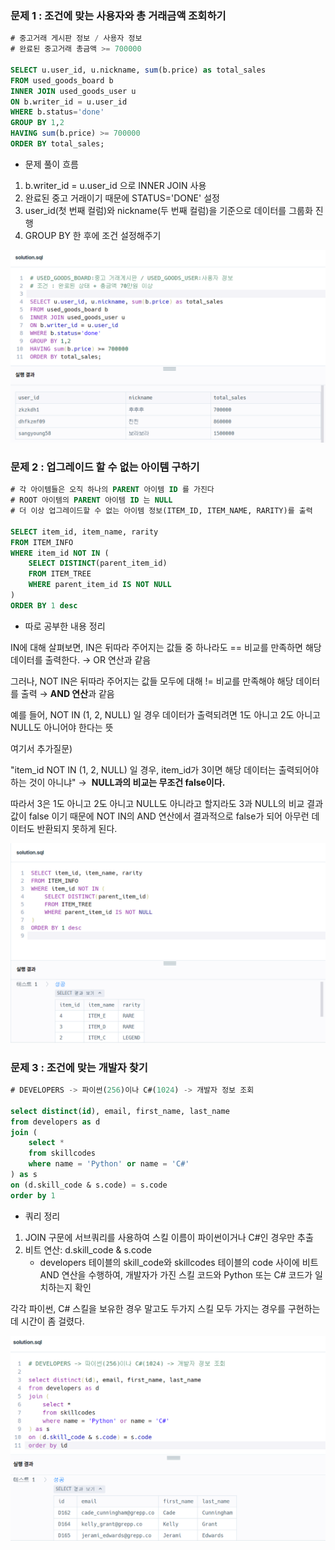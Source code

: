 ### 문제 1 : 조건에 맞는 사용자와 총 거래금액 조회하기

```sql
# 중고거래 게시판 정보 / 사용자 정보
# 완료된 중고거래 총금액 >= 700000

SELECT u.user_id, u.nickname, sum(b.price) as total_sales
FROM used_goods_board b
INNER JOIN used_goods_user u
ON b.writer_id = u.user_id
WHERE b.status='done'
GROUP BY 1,2
HAVING sum(b.price) >= 700000
ORDER BY total_sales;
```

- 문제 풀이 흐름
1. b.writer_id = u.user_id 으로 INNER JOIN 사용
2. 완료된 중고 거래이기 때문에 STATUS='DONE' 설정
3. user_id(첫 번째 컬럼)와 nickname(두 번째 컬럼)을 기준으로 데이터를 그룹화 진행
4. GROUP BY 한 후에 조건 설정해주기

![alt text](image-4.png)

### 문제 2 : 업그레이드 할 수 없는 아이템 구하기


```sql
# 각 아이템들은 오직 하나의 PARENT 아이템 ID 를 가진다
# ROOT 아이템의 PARENT 아이템 ID 는 NULL
# 더 이상 업그레이드할 수 없는 아이템 정보(ITEM_ID, ITEM_NAME, RARITY)를 출력

SELECT item_id, item_name, rarity
FROM ITEM_INFO
WHERE item_id NOT IN (
    SELECT DISTINCT(parent_item_id)
    FROM ITEM_TREE
    WHERE parent_item_id IS NOT NULL
)
ORDER BY 1 desc
```

- 따로 공부한 내용 정리

IN에 대해 살펴보면, IN은 뒤따라 주어지는 값들 중 하나라도 == 비교를 만족하면 해당 데이터를 출력한다. →  OR 연산과 같음

그러나, NOT IN은 뒤따라 주어지는 값들 모두에 대해 != 비교를 만족해야 해당 데이터를 출력 → **AND 연산**과 같음

예를 들어, NOT IN (1, 2, NULL) 일 경우 데이터가 출력되려면 1도 아니고 2도 아니고 NULL도 아니어야 한다는 뜻

여기서 추가질문)

"item_id NOT IN (1, 2, NULL) 일 경우, item_id가 3이면 해당 데이터는 출력되어야 하는 것이 아니냐" →  **NULL과의 비교는 무조건 false이다.**

따라서 3은 1도 아니고 2도 아니고 NULL도 아니라고 할지라도 3과 NULL의 비교 결과값이 false 이기 때문에 NOT IN의 AND 연산에서 결과적으로 false가 되어 아무런 데이터도 반환되지 못하게 된다.

![](image-5.png)


### 문제 3 : 조건에 맞는 개발자 찾기


```sql
# DEVELOPERS -> 파이썬(256)이나 C#(1024) -> 개발자 정보 조회

select distinct(id), email, first_name, last_name
from developers as d 
join (
    select *
    from skillcodes
    where name = 'Python' or name = 'C#'
) as s
on (d.skill_code & s.code) = s.code
order by 1
```

- 쿼리 정리
1. JOIN 구문에 서브쿼리를 사용하여 스킬 이름이 파이썬이거나 C#인 경우만 추출
2. 비트 연산: d.skill_code & s.code
    - developers 테이블의 skill_code와 skillcodes 테이블의 code 사이에 비트 AND 연산을 수행하여, 개발자가 가진 스킬 코드와 Python 또는 C# 코드가 일치하는지 확인

각각 파이썬, C# 스킬을 보유한 경우 말고도 두가지 스킬 모두 가지는 경우를 구현하는데 시간이 좀 걸렸다.

![alt text](image-6.png)
